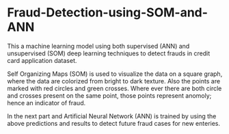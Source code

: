 # Fraud-Detection-using-SOM-and-ANN
This a machine learning model using both supervised (ANN) and unsupervised (SOM) deep learning techniques to detect frauds in credit card  application dataset.

Self Organizing Maps (SOM) is used to visualize the data on a square graph, where the data are colorized from bright to dark texture. Also the points are marked with red circles and green crosses. 
Where ever there are both circle and crosses present on the same point, those points represent anomoly; hence an indicator of fraud.

In the next part and Artificial Neural Network (ANN) is trained by using the above predictions and results to detect future fraud cases for new enteries. 
